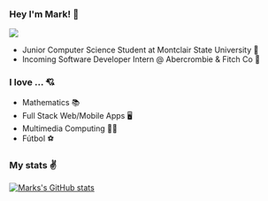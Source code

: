 ### Hey I'm Mark! 👋
![](https://komarev.com/ghpvc/?username=markymauro13&color=blueviolet)
- Junior Computer Science Student at Montclair State University 🦅 
- Incoming Software Developer Intern @ Abercrombie & Fitch Co 💼

### I love ... 💘
- Mathematics 📚
- Full Stack Web/Mobile Apps 🖥
- Multimedia Computing 🤹‍♂️
- Fútbol ⚽

### My stats ✌
[![Marks's GitHub stats](https://github-readme-stats.vercel.app/api?username=markymauro13&show_icons=true&theme=tokyonight)](https://github.com/markymauro13/github-readme-stats)
